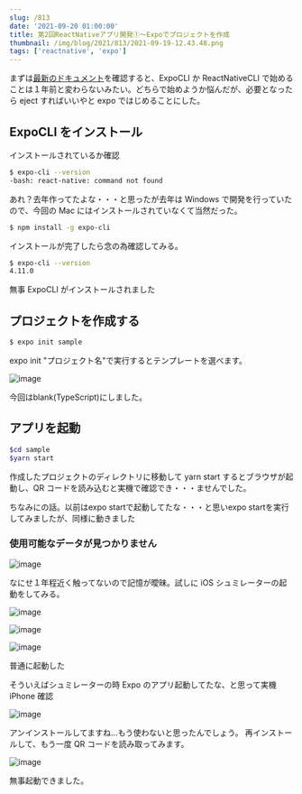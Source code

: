 ```yaml
---
slug: /813
date: '2021-09-20 01:00:00'
title: 第2回ReactNativeアプリ開発①〜Expoでプロジェクトを作成
thumbnail: /img/blog/2021/813/2021-09-19-12.43.48.png
tags: ['reactnative', 'expo']
---
```

まずは[最新のドキュメント](https://reactnative.dev/docs/environment-setup)を確認すると、ExpoCLI か ReactNativeCLI で始めることは１年前と変わらないみたい。どちらで始めようか悩んだが、必要となったら eject すればいいやと expo ではじめることにした。

## ExpoCLI をインストール

インストールされているか確認

```sh
$ expo-cli --version
-bash: react-native: command not found
```

あれ？去年作ってたよな・・・と思ったが去年は Windows で開発を行っていたので、今回の Mac にはインストールされていなくて当然だった。

```sh
$ npm install -g expo-cli
```

インストールが完了したら念の為確認してみる。

```sh
$ expo-cli --version
4.11.0
```

無事 ExpoCLI がインストールされました

## プロジェクトを作成する

```sh
$ expo init sample
```

expo init "プロジェクト名"で実行するとテンプレートを選べます。

![image](../../../../images/2021/09/2021-09-19-12.18.45.png)

今回はblank(TypeScript)にしました。

## アプリを起動

```sh
$cd sample
$yarn start
```

作成したプロジェクトのディレクトリに移動して yarn start するとブラウザが起動し、QR コードを読み込むと実機で確認でき・・・ませんでした。

ちなみにの話。以前はexpo startで起動してたな・・・と思いexpo startを実行してみましたが、同様に動きました

### 使用可能なデータが見つかりません

![image](../../../../images/2021/09/IMG_3521.jpg)

なにせ１年程近く触ってないので記憶が曖昧。試しに iOS シュミレーターの起動をしてみる。

![image](../../../../images/2021/09/2021-09-19-12.31.12.png)

![image](../../../../images/2021/09/2021-09-19-12.31.20.png)

![image](../../../../images/2021/09/2021-09-19-12.33.12.png)

普通に起動した

そういえばシュミレーターの時 Expo のアプリ起動してたな、と思って実機 iPhone 確認

![image](../../../../images/2021/09/IMG_3522.jpg)

アンインストールしてますね…もう使わないと思ったんでしょう。
再インストールして、もう一度 QR コードを読み取ってみます。

![image](../../../../images/2021/09/IMG_3524.png)

無事起動できました。
